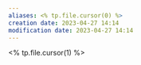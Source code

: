 ```yaml
---
aliases: <% tp.file.cursor(0) %>
creation date: 2023-04-27 14:14
modification date: 2023-04-27 14:14
---
```


<% tp.file.cursor(1) %>



